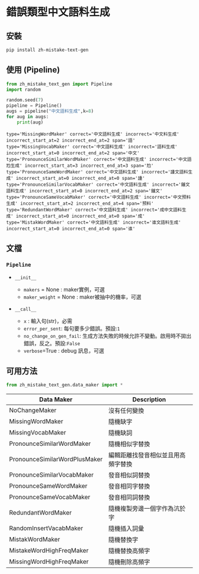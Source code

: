 # 錯誤類型中文語料生成
## 安裝
```bash
pip install zh-mistake-text-gen
```
## 使用 (Pipeline)
```python
from zh_mistake_text_gen import Pipeline
import random

random.seed(7)
pipeline = Pipeline()
augs = pipeline("中文語料生成",k=8)
for aug in augs:
    print(aug)
```
```
type='MissingWordMaker' correct='中文語料生成' incorrect='中文料生成' incorrect_start_at=2 incorrect_end_at=2 span='語'
type='MissingVocabMaker' correct='中文語料生成' incorrect='語料生成' incorrect_start_at=0 incorrect_end_at=2 span='中文'
type='PronounceSimilarWordMaker' correct='中文語料生成' incorrect='中文語尥生成' incorrect_start_at=3 incorrect_end_at=3 span='尥'
type='PronounceSameWordMaker' correct='中文語料生成' incorrect='諥文語料生成' incorrect_start_at=0 incorrect_end_at=0 span='諥'
type='PronounceSimilarVocabMaker' correct='中文語料生成' incorrect='鍾文語料生成' incorrect_start_at=0 incorrect_end_at=2 span='鍾文'
type='PronounceSameVocabMaker' correct='中文語料生成' incorrect='中文预料生成' incorrect_start_at=2 incorrect_end_at=4 span='预料'
type='RedundantWordMaker' correct='中文語料生成' incorrect='成中文語料生成' incorrect_start_at=0 incorrect_end_at=0 span='成'
type='MistakWordMaker' correct='中文語料生成' incorrect='谁文語料生成' incorrect_start_at=0 incorrect_end_at=0 span='谁'
```

## 文檔
### `Pipeline`
- `__init__`
    - `makers` = None : maker實例，可選
    - `maker_weight` = None : maker被抽中的機率，可選

- `__call__`
    - `x` : 輸入句(str)，必需
    - `error_per_sent`: 每句要多少錯誤。預設:`1`
    - `no_change_on_gen_fail`: 生成方法失敗的時候允許不變動。啟用時不拋出錯誤，反之。預設:`False`
    - `verbose`=True : debug 訊息，可選

## 可用方法
```python
from zh_mistake_text_gen.data_maker import *
```
|Data Maker|Description|
|---|---|
|NoChangeMaker|沒有任何變換|
|MissingWordMaker|隨機缺字|
|MissingVocabMaker|隨機缺詞|
|PronounceSimilarWordMaker|隨機相似字替換|
|PronounceSimilarWordPlusMaker|編輯距離找發音相似並且用高頻字替換|
|PronounceSimilarVocabMaker|發音相似詞替換|
|PronounceSameWordMaker|發音相同字替換|
|PronounceSameVocabMaker|發音相同詞替換|
|RedundantWordMaker|隨機複製旁邊一個字作為沆於字|
|RandomInsertVacabMaker|隨機插入詞彙|
|MistakWordMaker|隨機替換字|
|MistakeWordHighFreqMaker|隨機替換高頻字|
|MissingWordHighFreqMaker|隨機刪除高頻字|